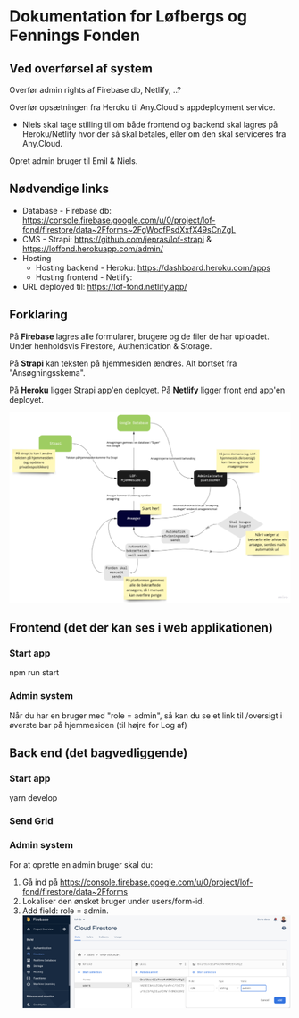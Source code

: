# Dokumentation for Løfbergs og Fennings Fonden

## Ved overførsel af system
Overfør admin rights af Firebase db, Netlify, ..?

Overfør opsætningen fra Heroku til Any.Cloud's  appdeployment service.
- Niels skal tage stilling til om både frontend og backend skal lagres på Heroku/Netlify hvor der så skal betales, eller om den skal serviceres fra Any.Cloud.

Opret admin bruger til Emil & Niels.


## Nødvendige links
- Database - Firebase db: https://console.firebase.google.com/u/0/project/lof-fond/firestore/data~2Fforms~2FgWocfPsdXxfX49sCnZgL
- CMS - Strapi: https://github.com/jepras/lof-strapi & https://loffond.herokuapp.com/admin/
- Hosting
    - Hosting backend - Heroku: https://dashboard.heroku.com/apps
    - Hosting frontend - Netlify: 
- URL deployed til: https://lof-fond.netlify.app/ 

## Forklaring
På **Firebase** lagres alle formularer, brugere og de filer de har uploadet.
Under henholdsvis Firestore, Authentication & Storage.

På **Strapi** kan teksten på hjemmesiden ændres. Alt bortset fra "Ansøgningsskema".

På **Heroku** ligger Strapi app'en deployet.
På **Netlify** ligger front end app'en deployet.

![System Tegning](./src/config/readme/lof-system.png "Sammenhæng")

## Frontend (det der kan ses i web applikationen)
### Start app
npm run start

### Admin system
Når du har en bruger med "role = admin", så kan du se et link til /oversigt i øverste bar på hjemmesiden (til højre for Log af)

## Back end (det bagvedliggende)
### Start app
yarn develop

### Send Grid

### Admin system
For at oprette en admin bruger skal du:
1. Gå ind på https://console.firebase.google.com/u/0/project/lof-fond/firestore/data~2Fforms
2. Lokaliser den ønsket bruger under users/form-id.
3. Add field: role = admin.
![Admin bruger](./src/config/readme/admin-bruger.png)
